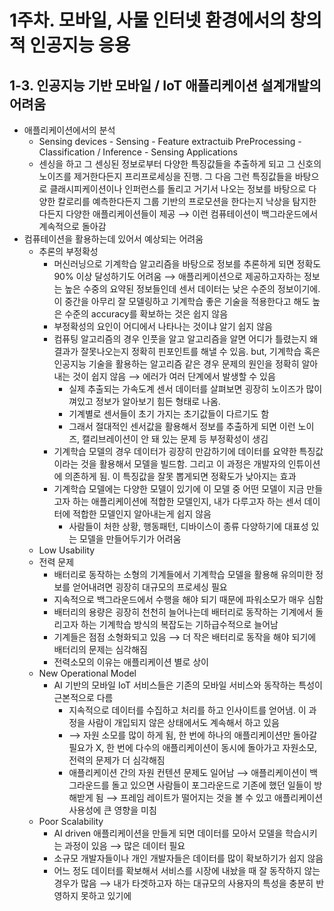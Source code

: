 # 1주차. 모바일, 사물 인터넷 환경에서의 창의적 인공지능 응용

## 1-3. 인공지능 기반 모바일 / IoT 애플리케이션 설계개발의 어려움

- 애플리케이션에서의 분석
  - Sensing devices - Sensing - Feature extractuib PreProcessing - Classification / Inference - Sensing Applications
  - 센싱을 하고 그 센싱된 정보로부터 다양한 특징값들을 추출하게 되고 그 신호의 노이즈를 제거한다든지 프리프로세싱을 진행. 그 다음 그런 특징값들을 바탕으로 클래시피케이션이나 인퍼런스를 돌리고 거기서 나오는 정보를 바탕으로 다양한 칼로리를 예측한다든지 그룹 기반의 프로모션을 한다는지 낙상을 탐지한다든지 다양한 애플리케이션들이 제공 ⟶ 이런 컴퓨테이션이 백그라운드에서 계속적으로 돌아감
- 컴퓨테이션을 활용하는데 있어서 예상되는 어려움
  - 추론의 부정확성
    - 머신러닝으로 기계학습 알고리즘을 바탕으로 정보를 추론하게 되면 정확도 90% 이상 달성하기도 어려움 ⟶ 애플리케이션으로 제공하고자하는 정보는 높은 수중의 요약된 정보들인데 센서 데이터는 낮은 수준의 정보이기에. 이 중간을 아무리 잘 모델링하고 기계학습 좋은 기술을 적용한다고 해도 높은 수준의 accuracy를 확보하는 것은 쉽지 않음
    - 부정확성의 요인이 어디에서 나타나는 것이냐 알기 쉽지 않음
    - 컴퓨팅 알고리즘의 경우 인풋을 알고 알고리즘을 알면 어디가 틀렸는지 왜 결과가 잘못나오는지 정확히 핀포인트를 해낼 수 있음. but, 기계학습 혹은 인공지능 기술을 활용하는 알고리즘 같은 경우 문제의 원인을 정확히 알아내는 것이 쉽지 않음 ⟶ 에러가 여러 단계에서 발생할 수 있음 
      - 실제 추출되는 가속도계 센서 데이터를 살펴보면 굉장히 노이즈가 많이 껴있고 정보가 알아보기 힘든 형태로 나옴.
      - 기계별로 센서들이 초기 가지는 초기값들이 다르기도 함 
      - 그래서 절대적인 센서값을 활용해서 정보를 추출하게 되면 이런 노이즈, 캘리브레이션이 안 돼 있는 문제 등 부정확성이 생김
    - 기계학습 모델의 경우 데이터가 굉장히 만감하기에 데이터를 요약한 특징값이라는 것을 활용해서 모델을 빌드함. 그리고 이 과정은 개발자의 인튜이션에 의존하게 됨. 이 특징값을 잘못 뽑게되면 정확도가 낮아지는 효과
    - 기계학습 모델에는 다양한 모델이 있기에 이 모델 중 어떤 모델이 지금 만들고자 하는 애플리케이션에 적합한 모델인지, 내가 다루고자 하는 센서 데이터에 적합한 모델인지 알아내는게 쉽지 않음
      - 사람들이 처한 상황, 행동패턴, 디바이스이 종류 다양하기에 대표성 있는 모델을 만들어두기가 어려움
  - Low Usability
  - 전력 문제
    - 배터리로 동작하는 소형의 기계들에서 기계학습 모델을 활용해 유의미한 정보를 얻어내려면 굉장히 대규모의 프로세싱 필요
    - 지속적으로 백그라운드에서 수행을 해야 되기 때문에 파워소모가 매우 심함
    - 배터리의 용량은 굉장히 천천히 늘어나는데 배터리로 동작하는 기계에서 돌리고자 하는 기계학습 방식의 복잡도는 기하급수적으로 늘어남
    - 기계들은 점점 소형화되고 있음 ⟶ 더 작은 배터리로 동작을 해야 되기에 배터리의 문제는 심각해짐
    - 전력소모의 이유는 애플리케이션 별로 상이
  - New Operational Model
    - AI 기반의 모바일 IoT 서비스들은 기존의 모바일 서비스와 동작하는 특성이 근본적으로 다름
      - 지속적으로 데이터를 수집하고 처리를 하고 인사이트를 얻어냄. 이 과정을 사람이 개입되지 않은 상태에서도 계속해서 하고 있음 
      - ⟶ 자원 소모를 많이 하게 됨, 한 번에 하나의 애플리케이션만 돌아갈 필요가 X, 한 번에 다수의 애플리케이션이 동시에 돌아가고 자원소모, 전력의 문제가 더 심각해짐
      - 애플리케이션 간의 자원 컨텐션 문제도 일어남 ⟶ 애플리케이션이 백그라운드를 돌고 있으면 사람들이 포그라운드로 기존에 했던 일들이 방해받게 됨 ⟶ 프레임 레이트가 떨어지는 것을 볼 수 있고 애플리케이션 사용성에 큰 영향을 미침
  - Poor Scalability
    - AI driven 애플리케이션을 만들게 되면 데이터를 모아서 모델을 학습시키는 과정이 있음 ⟶ 많은 데이터 필요
    - 소규모 개발자들이나 개인 개발자들은 데이터를 많이 확보하기가 쉽지 않음
    - 어느 정도 데이터를 확보해서 서비스를 시장에 내놨을 때 잘 동작하지 않는 경우가 많음 ⟶ 내가 타겟하고자 하는 대규모의 사용자의 특성을 충분히 반영하지 못하고 있기에


